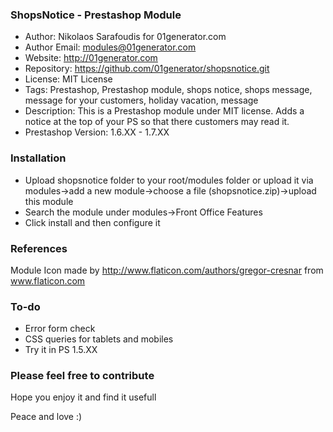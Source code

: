 ### ShopsNotice - Prestashop Module ###

* Author: Nikolaos Sarafoudis for 01generator.com
* Author Email: modules@01generator.com
* Website: http://01generator.com
* Repository: https://github.com/01generator/shopsnotice.git
* License: MIT License
* Tags: Prestashop, Prestashop module, shops notice, shops message, message for your customers, holiday vacation, message
* Description: This is a Prestashop module under MIT license. Adds a notice at the top of your PS so that there customers may read it.
* Prestashop Version: 1.6.XX - 1.7.XX

### Installation ###

* Upload shopsnotice folder to your root/modules folder or upload it via modules->add a new module->choose a file (shopsnotice.zip)->upload this module
* Search the module under modules->Front Office Features
* Click install and then configure it

### References ###

Module Icon made by http://www.flaticon.com/authors/gregor-cresnar from www.flaticon.com 

### To-do  ###

* Error form check
* CSS queries for tablets and mobiles
* Try it in PS 1.5.XX

### Please feel free to contribute  ###

Hope you enjoy it and find it usefull

Peace and love :)
